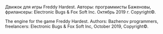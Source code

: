 Движок для игры Freddy Hardest. Авторы: программисты Баженовы, фрилансеры: Electronic Bugs & Fox Soft Inc. Октябрь 2019 г. Copyright©.

The engine for the game Freddy Hardest. Authors: Bazhenov programmers, freelancers: Electronic Bugs & Fox Soft Inc, October 2019, Copyright©.

